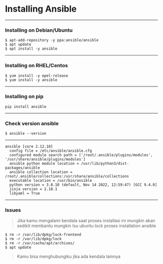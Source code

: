# Installing Ansible
---
### Installing on Debian/Ubuntu
```
$ apt-add-repository -y ppa:ansible/ansible
$ apt update
$ apt install -y ansible
```
---
### Installing on RHEL/Centos
```
$ yum install -y epel-release
$ yum install -y ansible
```
---
### Installing on pip
```
pip install ansible
```
---
### Check version ansible
```
$ ansible --version
```
---
```
ansible [core 2.12.10]
  config file = /etc/ansible/ansible.cfg
  configured module search path = ['/root/.ansible/plugins/modules', '/usr/share/ansible/plugins/modules']
  ansible python module location = /usr/lib/python3/dist-packages/ansible
  ansible collection location = /root/.ansible/collections:/usr/share/ansible/collections
  executable location = /usr/bin/ansible
  python version = 3.8.10 (default, Nov 14 2022, 12:59:47) [GCC 9.4.0]
  jinja version = 2.10.1
  libyaml = True
```
---
### Issues
> Jika kamu mengalami kendala saat proses installasi ini mungkin akan sedikit membantu mungkin
> Isu ubuntu lock proses installation ansible
```
$ rm -r /var/lib/dpkg/lock-frontend
$ rm -r /var/lib/dpkg/lock
$ rm -r /var/cache/apt/archives/
$ apt update
```

> Kamu bisa menghubungiku jika ada kendala lainnya

